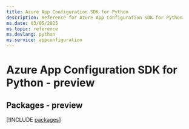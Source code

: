 ```yaml
---
title: Azure App Configuration SDK for Python
description: Reference for Azure App Configuration SDK for Python
ms.date: 03/05/2025
ms.topic: reference
ms.devlang: python
ms.service: appconfiguration
---
```

# Azure App Configuration SDK for Python - preview
## Packages - preview
[!INCLUDE [packages](app-configuration-index.md)]